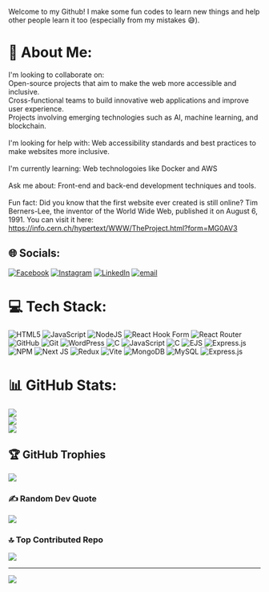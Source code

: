 Welcome to my Github! I make some fun codes to learn new things and help other people learn it too (especially from my mistakes :sweat_smile:).

# 💫 About Me:
I'm looking to collaborate on:<br>Open-source projects that aim to make the web more accessible and inclusive.<br>Cross-functional teams to build innovative web applications and improve user experience.<br>Projects involving emerging technologies such as AI, machine learning, and blockchain.<br><br>I'm looking for help with: Web accessibility standards and best practices to make websites more inclusive.<br><br>I'm currently learning: Web technologoies like Docker and AWS<br><br>Ask me about: Front-end and back-end development techniques and tools.<br><br>Fun fact: Did you know that the first website ever created is still online? Tim Berners-Lee, the inventor of the World Wide Web, published it on August 6, 1991. You can visit it here: https://info.cern.ch/hypertext/WWW/TheProject.html?form=MG0AV3


## 🌐 Socials:
[![Facebook](https://img.shields.io/badge/Facebook-%231877F2.svg?logo=Facebook&logoColor=white)](https://facebook.com/anshuman.jha.2025) [![Instagram](https://img.shields.io/badge/Instagram-%23E4405F.svg?logo=Instagram&logoColor=white)](https://instagram.com/anshumanjha.2025) [![LinkedIn](https://img.shields.io/badge/LinkedIn-%230077B5.svg?logo=linkedin&logoColor=white)](https://linkedin.com/in/anshumanjha01) [![email](https://img.shields.io/badge/Email-D14836?logo=gmail&logoColor=white)](mailto:anshumanjha4181@gmail.com) 

# 💻 Tech Stack:
![HTML5](https://img.shields.io/badge/html5-%23E34F26.svg?style=for-the-badge&logo=html5&logoColor=white) ![JavaScript](https://img.shields.io/badge/javascript-%23323330.svg?style=for-the-badge&logo=javascript&logoColor=%23F7DF1E) ![NodeJS](https://img.shields.io/badge/node.js-6DA55F?style=for-the-badge&logo=node.js&logoColor=white) ![React Hook Form](https://img.shields.io/badge/React%20Hook%20Form-%23EC5990.svg?style=for-the-badge&logo=reacthookform&logoColor=white) ![React Router](https://img.shields.io/badge/React_Router-CA4245?style=for-the-badge&logo=react-router&logoColor=white) ![GitHub](https://img.shields.io/badge/github-%23121011.svg?style=for-the-badge&logo=github&logoColor=white) ![Git](https://img.shields.io/badge/git-%23F05033.svg?style=for-the-badge&logo=git&logoColor=white) ![WordPress](https://img.shields.io/badge/WordPress-%23117AC9.svg?style=for-the-badge&logo=WordPress&logoColor=white) ![C](https://img.shields.io/badge/c-%2300599C.svg?style=for-the-badge&logo=c&logoColor=white) ![JavaScript](https://img.shields.io/badge/javascript-%23323330.svg?style=for-the-badge&logo=javascript&logoColor=%23F7DF1E) ![C](https://img.shields.io/badge/c-%2300599C.svg?style=for-the-badge&logo=c&logoColor=white) ![EJS](https://img.shields.io/badge/ejs-%23B4CA65.svg?style=for-the-badge&logo=ejs&logoColor=black) ![Express.js](https://img.shields.io/badge/express.js-%23404d59.svg?style=for-the-badge&logo=express&logoColor=%2361DAFB) ![NPM](https://img.shields.io/badge/NPM-%23CB3837.svg?style=for-the-badge&logo=npm&logoColor=white) ![Next JS](https://img.shields.io/badge/Next-black?style=for-the-badge&logo=next.js&logoColor=white) ![Redux](https://img.shields.io/badge/redux-%23593d88.svg?style=for-the-badge&logo=redux&logoColor=white) ![Vite](https://img.shields.io/badge/vite-%23646CFF.svg?style=for-the-badge&logo=vite&logoColor=white) ![MongoDB](https://img.shields.io/badge/MongoDB-%234ea94b.svg?style=for-the-badge&logo=mongodb&logoColor=white) ![MySQL](https://img.shields.io/badge/mysql-4479A1.svg?style=for-the-badge&logo=mysql&logoColor=white) ![Express.js](https://img.shields.io/badge/express.js-%23404d59.svg?style=for-the-badge&logo=express&logoColor=%2361DAFB)
# 📊 GitHub Stats:
![](https://github-readme-stats.vercel.app/api?username=Anshuman-Jha-01&theme=tokyonight&hide_border=false&include_all_commits=true&count_private=true)<br/>
![](https://nirzak-streak-stats.vercel.app/?user=Anshuman-Jha-01&theme=tokyonight&hide_border=false)<br/>
![](https://github-readme-stats.vercel.app/api/top-langs/?username=Anshuman-Jha-01&theme=tokyonight&hide_border=false&include_all_commits=true&count_private=true&layout=compact)

## 🏆 GitHub Trophies
![](https://github-profile-trophy.vercel.app/?username=Anshuman-Jha-01&theme=tokyonight&no-frame=false&no-bg=true&margin-w=4)

### ✍️ Random Dev Quote
![](https://quotes-github-readme.vercel.app/api?type=horizontal&theme=radical)

### 🔝 Top Contributed Repo
![](https://github-contributor-stats.vercel.app/api?username=Anshuman-Jha-01&limit=5&theme=dark&combine_all_yearly_contributions=true)

---
[![](https://visitcount.itsvg.in/api?id=Anshuman-Jha-01&icon=0&color=0)](https://visitcount.itsvg.in)

<!-- Proudly created with GPRM ( https://gprm.itsvg.in ) -->
